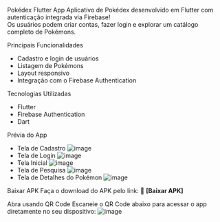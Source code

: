 
Pokédex Flutter App
Aplicativo de Pokédex desenvolvido em Flutter com autenticação integrada via Firebase!  
Os usuários podem criar contas, fazer login e explorar um catálogo completo de Pokémons.

Principais Funcionalidades
- Cadastro e login de usuários
- Listagem de Pokémons
- Layout responsivo
- Integração com o Firebase Authentication

Tecnologias Utilizadas
- Flutter
- Firebase Authentication
- Dart

Prévia do App
- Tela de Cadastro
![image](https://github.com/user-attachments/assets/87d83433-0e37-4e83-b870-50678871097a)
- Tela de Login
![image](https://github.com/user-attachments/assets/ed10a6c8-9bc6-4ce2-b540-26e9587f6f23)
- Tela Inicial
![image](https://github.com/user-attachments/assets/cd0b0f1b-977a-491d-a2b9-463d95d4637b)
- Tela de Pesquisa
![image](https://github.com/user-attachments/assets/6e7daaa2-0995-433d-8a47-1b292605305a)
- Tela de Detalhes do Pokémon
![image](https://github.com/user-attachments/assets/10ff9813-a268-4444-9398-16b6e9950fe8)

Baixar APK
Faça o download do APK pelo link: 🔗 **[Baixar APK]**

Abra usando QR Code
Escaneie o QR Code abaixo para acessar o app diretamente no seu dispositivo:
![image](https://github.com/user-attachments/assets/6c852e94-231b-48c8-968d-a420009d47a0)


